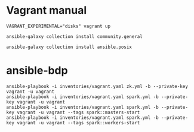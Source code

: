 # Vagrant manual

`VAGRANT_EXPERIMENTAL="disks" vagrant up`

`ansible-galaxy collection install community.general`

`ansible-galaxy collection install ansible.posix`

# ansible-bdp

```
ansible-playbook -i inventories/vagrant.yaml zk.yml -b --private-key vagrant -u vagrant
ansible-playbook -i inventories/vagrant.yaml spark.yml -b --private-key vagrant -u vagrant
ansible-playbook -i inventories/vagrant.yaml spark.yml -b --private-key vagrant -u vagrant --tags spark::masters-start
ansible-playbook -i inventories/vagrant.yaml spark.yml -b --private-key vagrant -u vagrant --tags spark::workers-start
```